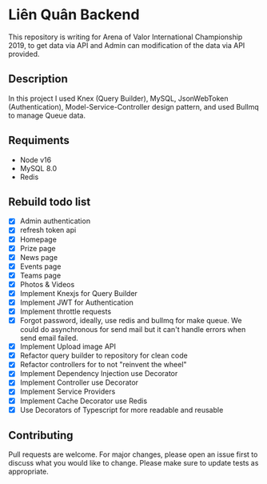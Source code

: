 # Liên Quân Backend

This repository is writing for Arena of Valor International Championship 2019, to get data via API and Admin can modification of the data via API provided.

## Description

In this project I used Knex (Query Builder), MySQL, JsonWebToken (Authentication), Model-Service-Controller design pattern, and used Bullmq to manage Queue data.

## Requiments

- Node v16
- MySQL 8.0
- Redis

## Rebuild todo list

- [x] Admin authentication
- [x] refresh token api
- [x] Homepage
- [x] Prize page
- [x] News page
- [x] Events page
- [x] Teams page
- [x] Photos & Videos
- [x] Implement Knexjs for Query Builder
- [x] Implement JWT for Authentication
- [x] Implement throttle requests
- [x] Forgot password, ideally, use redis and bullmq for make queue. We could do asynchronous for send mail but it can't handle errors when send email failed.
- [x] Implement Upload image API
- [x] Refactor query builder to repository for clean code
- [x] Refactor controllers for to not "reinvent the wheel"
- [x] Implement Dependency Injection use Decorator
- [x] Implement Controller use Decorator
- [x] Implement Service Providers
- [x] Implement Cache Decorator use Redis
- [x] Use Decorators of Typescript for more readable and reusable

## Contributing

Pull requests are welcome. For major changes, please open an issue first to discuss what you would like to change.
Please make sure to update tests as appropriate.
